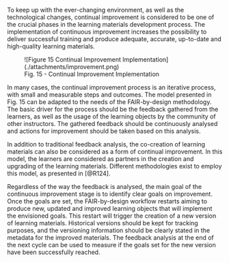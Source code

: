 
To keep up with the ever-changing environment, as well as the technological changes, continual improvement is considered to be one of the crucial phases in the learning materials development process. The implementation of continuous improvement increases the possibility to deliver successful training and produce adequate, accurate, up-to-date and high-quality learning materials. 

<figure markdown>
  ![Figure 15 Continual Improvement Implementation](./attachments/improvement.png)
  <figcaption>Fig. 15 - Continual Improvement Implementation</figcaption>
</figure>

In many cases, the continual improvement process is an iterative process, with small and measurable steps and outcomes.
The model presented in Fig. 15 can be adapted to the needs of the FAIR-by-design methodology. The basic driver for the process should be the feedback gathered from the learners, as well as the usage of the learning objects by the community of other instructors. The gathered feedback should be continuously analysed and actions for improvement should be taken based on this analysis. 

In addition to traditional feedback analysis, the co-creation of learning materials can also be considered as a form of continual improvement. In this model, the learners are considered as partners in the creation and upgrading of the learning materials. Different methodologies exist to employ this model, as presented in [@R124]. 

Regardless of the way the feedback is analysed, the main goal of the continuous improvement stage is to identify clear goals on improvement. Once the goals are set, the FAIR-by-design workflow restarts aiming to produce new, updated and improved learning objects that will implement the envisioned goals. This restart will trigger the creation of a new version of learning materials. Historical versions should be kept for tracking purposes, and the versioning information should be clearly stated in the metadata for the improved materials. The feedback analysis at the end of the next cycle can be used to measure if the goals set for the new version have been successfully reached.
